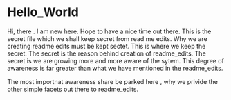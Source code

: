 # Hello_World
Hi, there . I am new here. Hope to have a nice time out there.
This is the secret file which we shall keep secret from read me edits. Why we are creating readme edits must be kept sectet. This is where we keep the secret. The secret is the reason behind creation of readme_edits. The secret is we are growing more and more aware of the sytem. This degree of awareness is far greater than what we have mentioned in the readme_edits.

The most importnat awareness share be parked here , why we privide the other simple facets out there to readme_edits.
